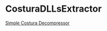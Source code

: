 # CosturaDLLsExtractor

[Simple Costura Decompressor](https://github.com/dr4k0nia/Simple-Costura-Decompressor)
